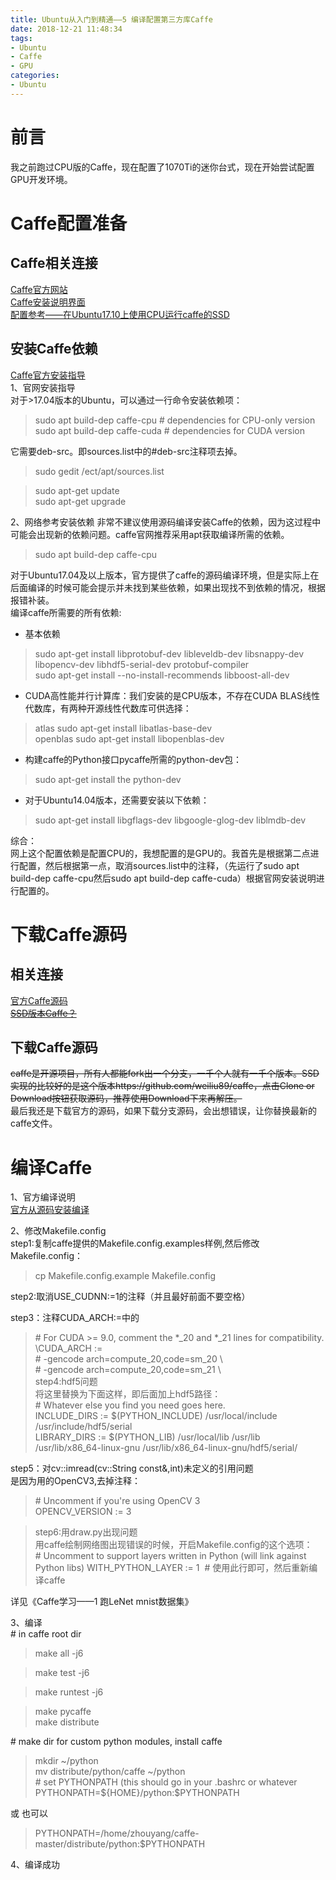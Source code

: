 ```yaml
---
title: Ubuntu从入门到精通——5 编译配置第三方库Caffe
date: 2018-12-21 11:48:34
tags:
- Ubuntu 
- Caffe
- GPU
categories: 
- Ubuntu
---
```


# 前言
我之前跑过CPU版的Caffe，现在配置了1070Ti的迷你台式，现在开始尝试配置GPU开发环境。

# Caffe配置准备  
## Caffe相关连接
[Caffe官方网站](http://caffe.berkeleyvision.org/)  
[Caffe安装说明界面](http://caffe.berkeleyvision.org/install_apt.html)  
[配置参考——在Ubuntu17.10上使用CPU运行caffe的SSD](https://blog.csdn.net/rockwzy/article/details/79155566)

## 安装Caffe依赖  
[Caffe官方安装指导](http://caffe.berkeleyvision.org/installation.html#compilation)   
1、官网安装指导  
对于>17.04版本的Ubuntu，可以通过一行命令安装依赖项：  
>sudo apt build-dep caffe-cpu        # dependencies for CPU-only version
>sudo apt build-dep caffe-cuda       # dependencies for CUDA version

它需要deb-src。即sources.list中的#deb-src注释项去掉。   
>sudo gedit /ect/apt/sources.list   

>sudo apt-get update  
>sudo apt-get upgrade   

2、网络参考安装依赖
非常不建议使用源码编译安装Caffe的依赖，因为这过程中可能会出现新的依赖问题。caffe官网推荐采用apt获取编译所需的依赖。   
>sudo apt build-dep caffe-cpu   

对于Ubuntu17.04及以上版本，官方提供了caffe的源码编译环境，但是实际上在后面编译的时候可能会提示并未找到某些依赖，如果出现找不到依赖的情况，根据报错补装。  
编译caffe所需要的所有依赖:   
- 基本依赖 
>sudo apt-get install libprotobuf-dev libleveldb-dev libsnappy-dev libopencv-dev libhdf5-serial-dev protobuf-compiler    
>sudo apt-get install --no-install-recommends libboost-all-dev    

- CUDA高性能并行计算库：我们安装的是CPU版本，不存在CUDA
BLAS线性代数库，有两种开源线性代数库可供选择：   
>atlas sudo apt-get install libatlas-base-dev   
>openblas sudo apt-get install libopenblas-dev   

- 构建caffe的Python接口pycaffe所需的python-dev包：   
>sudo apt-get install the python-dev   

- 对于Ubuntu14.04版本，还需要安装以下依赖：    
>sudo apt-get install libgflags-dev libgoogle-glog-dev liblmdb-dev   

综合：  
网上这个配置依赖是配置CPU的，我想配置的是GPU的。我首先是根据第二点进行配置，然后根据第一点，取消sources.list中的注释，（先运行了sudo apt build-dep caffe-cpu然后sudo apt build-dep caffe-cuda）根据官网安装说明进行配置的。  

# 下载Caffe源码  
## 相关连接  
[官方Caffe源码](https://github.com/BVLC/caffe)       
~~[SSD版本Caffe？](https://github.com/weiliu89/caffe)~~     

## 下载Caffe源码
~~caffe是开源项目，所有人都能fork出一个分支，一千个人就有一千个版本。SSD实现的比较好的是这个版本https://github.com/weiliu89/caffe，点击Clone or Download按钮获取源码，推荐使用Download下来再解压。~~    
最后我还是下载官方的源码，如果下载分支源码，会出想错误，让你替换最新的caffe文件。     

# 编译Caffe
1、官方编译说明   
[官方从源码安装编译](http://caffe.berkeleyvision.org/installation.html#compilation)    

2、修改Makefile.config   
step1:复制caffe提供的Makefile.config.examples样例,然后修改Makefile.config：       
>cp Makefile.config.example Makefile.config  

step2:取消USE_CUDNN:=1的注释（并且最好前面不要空格）  

step3：注释CUDA_ARCH:=中的   
>\# For CUDA >= 9.0, comment the *_20 and *_21 lines for compatibility.     
>\CUDA_ARCH :=     
>\# -gencode arch=compute_20,code=sm_20 \   
>\#		-gencode arch=compute_20,code=sm_21 \   
step4:hdf5问题  
将这里替换为下面这样，即后面加上hdf5路径：       
>\# Whatever else you find you need goes here.   
>INCLUDE_DIRS := $(PYTHON_INCLUDE) /usr/local/include /usr/include/hdf5/serial      
>LIBRARY_DIRS := $(PYTHON_LIB) /usr/local/lib /usr/lib /usr/lib/x86_64-linux-gnu /usr/lib/x86_64-linux-gnu/hdf5/serial/    

step5：对cv::imread(cv::String const&,int)未定义的引用问题   
是因为用的OpenCV3,去掉注释：     
>\# Uncomment if you're using OpenCV 3    
>OPENCV_VERSION := 3

>step6:用draw.py出现问题  
用caffe绘制网络图出现错误的时候，开启Makefile.config的这个选项：  
>\# Uncomment to support layers written in Python (will link against Python libs)
WITH_PYTHON_LAYER := 1  # 使用此行即可，然后重新编译caffe

详见《Caffe学习——1 跑LeNet mnist数据集》

3、编译   
\# in caffe root dir  
>make all -j6  
 
>make test  -j6

>make runtest  -j6

>make pycaffe   
>make distribute  

\# make dir for custom python modules, install caffe    
>mkdir ~/python   
>mv distribute/python/caffe ~/python   
\# set PYTHONPATH (this should go in your .bashrc or whatever   
PYTHONPATH=\${HOME}/python:$PYTHONPATH

或 也可以  
>PYTHONPATH=/home/zhouyang/caffe-master/distribute/python:$PYTHONPATH


4、编译成功


